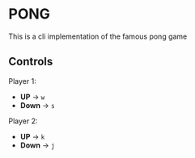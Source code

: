 # PONG

This is a cli implementation of the famous pong game

## Controls
Player 1:
- **UP** -> `w`
- **Down** -> `s`

Player 2:
- **UP** -> `k`
- **Down** -> `j`
